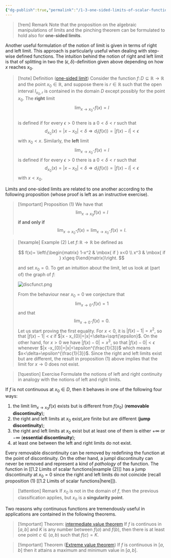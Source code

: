 ```yaml
---
{"dg-publish":true,"permalink":"/1-3-one-sided-limits-of-scalar-functions/","dgHomeLink":true,"dgPassFrontmatter":false,"dgShowBacklinks":true,"dgShowLocalGraph":true,"dgShowInlineTitle":true,"dgShowFileTree":true,"dgEnableSearch":true}
---
```




>[!rem] Remark
>Note that the proposition on the algebraic manipulations of limits and the pinching theorem can be formulated to hold also for **one-sided limits**.


Another useful formulation of the notion of limit is given in terms of right and left limit. This approach is particularly useful when dealing with step-wise defined functions. The intuition behind the notion of right and left limit is that of splitting in two the $(\epsilon,\delta)$-definition given above depending on how $x$ reaches $x_{0}$.

>[!note] Definition ([one-sided limit](https://en.wikipedia.org/wiki/One-sided_limit))
>Consider the function $f\colon D\subseteq \mathbb{R}\rightarrow \mathbb{R}$ and the point $x_{0}\in\mathbb{R}$, and suppose there is $r\in\mathbb{R}$ such that the open interval $I_{x_{0},r}$ is contained in the domain $D$ except possibly for the point $x_{0}$. The **right** limit  
>$$
>\lim_{x\rightarrow x_{0}^{+}} f(x)=l
>$$  
>is defined if for every $\epsilon>0$ there is a  $0< \delta< r$ such that
>$$ 
>d_{x_{0}}(x)=|x-x_{0}|<\delta \Longrightarrow d_{l}(f(x))=|f(x)-l|<\epsilon 
>$$
>with $x_{0}< x$. Similarly, the **left** limit  $$\lim_{x\rightarrow x_{0}^{-}} f(x)=l $$  is defined if for every $\epsilon>0$ there is a  $0< \delta< r$ such that
>$$
>d_{x_{0}}(x)=|x-x_{0}|<\delta \Longrightarrow d_{l}(f(x))=|f(x)-l|<\epsilon
>$$
>with $x<x_{0}$. 

Limits and one-sided limits are related to one another according to the following proposition (whose proof is left as an instructive exercise).

>[!important] Proposition (1)
>We have that 
>$$
>\lim_{x\rightarrow x_{0}}f(x)=l
>$$
>**if and only if**
>$$
>\lim_{x\rightarrow x_{0}^{+}}f(x)=\lim_{x\rightarrow x_{0}^{-}}f(x)=l .
>$$ 


> [!example] Example (2)
> Let $f\colon \mathbb{R}\rightarrow\mathbb{R}$ be defined as
> 
> $$ f(x)= \left\{\begin{matrix} 1-x^2 & \mbox{ if } x<0 \\ x^3 & \mbox{ if } x\geq 0\end{matrix}\right. $$ 
> 
>and set $x_{0}=0$. To get an intuition about the limit, let us look at (part of) the graph of $f$:
>
>![discfunct.png](/img/user/img/discfunct.png)
>
>From the behaviour near $x_{0}=0$ we conjecture that
>$$ \lim_{x\rightarrow 0^{+}}f(x)=1 $$
>and that 
>$$ \lim_{x\rightarrow 0^{-}}f(x)=0. $$
>Let us start proving the first equality. For $x<0$, it is $|f(x) -1|=x^2$, so that $|f(x) -1|<\epsilon$ if $|x - x_{0}|=|x|<\delta=\sqrt{\epsilon}$. 
>On the other hand, for $x>0$ we have $| f(x) - 0|= x^{3}$, so that $|f(x) -0|<\epsilon$ whenever  $|x -x_{0}|=|x|<\epsilon^{\frac{1}{3}}$ which means $x<\delta=\epsilon^{\frac{1}{3}}$. 
>Since the right and left limits exist but are different, the result in proposition (1) above implies that the limit for $x\rightarrow 0$ does not exist. 



>[!question] Exercise
>Formulate the notions of left and right continuity in analogy with the notions of left and right limits.



If $f$ is not continuous at $x_{0}\in D$, then it behaves in one of the following four ways:

1. the limit $\lim_{x\rightarrow x_{0}}f(x)$ exists but is different from $f(x_{0})$ (**removable discontinuity**);
2. the right and left limits at $x_{0}$ exist,are finite but are different (**jump discontinuity**);
3. the right and left limits at $x_{0}$ exist but at least one of them is either $+\infty$ or $-\infty$ (**essential discontinuity**);
4. at least one between the left and right limits do not exist.

Every removable discontinuity can be removed by redefining the function at the point of discontinuity. On the other hand, a jumpl discontinuity can never be removed and represent a kind of _pathology_ of the function. The function in [[1.2 Limits of scalar functions\|example (2)]] has a jump discontinuity at $x_{0}=0$ since the right and left limits do not coincide (recall proposition (1) [[1.2 Limits of scalar functions\|here]]).

>[!attention] Remark
>If $x_{0}$ is not in the domain of $f$, then the previous classification  applies, but $x_{0}$ is a **singularity point**. 

Two reasons why continuous functions are tremendously useful in applications are contained in the following theorems.

>[!important] Theorem: [intermediate value theorem](https://en.wikipedia.org/wiki/Intermediate_value_theorem)
>If $f$ is continuos in $[a,b]$ and $K$ is any number between $f(a)$ and $f(b)$, then there is at least one point $c\in (a,b)$ such that $f(c)=K$.
>

>[!important] Theorem ([Extreme value theorem](https://en.wikipedia.org/wiki/Extreme_value_theorem))
>If $f$ is continuous in $[a,b]$ then it attains a maximum and minimum value in $[a,b]$.